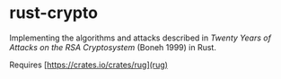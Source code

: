 # rust-crypto
Implementing the algorithms and attacks described in _Twenty Years of Attacks on the RSA Cryptosystem_ (Boneh 1999) in Rust. 

Requires [https://crates.io/crates/rug](rug)

